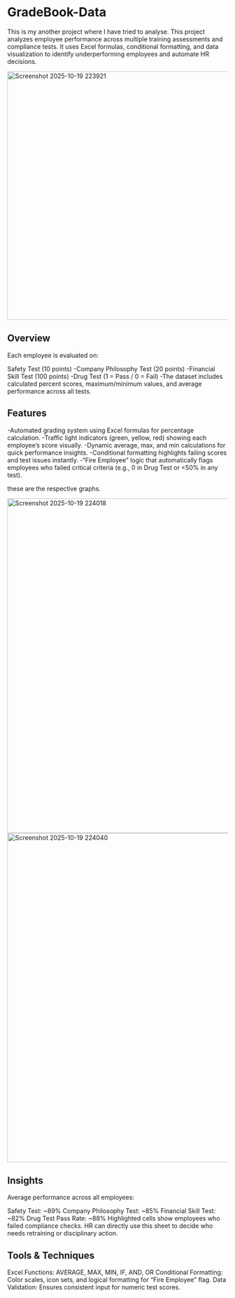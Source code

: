 # GradeBook-Data
This is my another project where I have tried to analyse.
This project analyzes employee performance across multiple training assessments and compliance tests.
It uses Excel formulas, conditional formatting, and data visualization to identify underperforming employees and automate HR decisions.

<img width="766" height="567" alt="Screenshot 2025-10-19 223921" src="https://github.com/user-attachments/assets/99672e43-257a-46ce-ab74-13fe77adbec9" />

## Overview

Each employee is evaluated on:

Safety Test (10 points)
-Company Philosophy Test (20 points)
-Financial Skill Test (100 points)
-Drug Test (1 = Pass / 0 = Fail)
-The dataset includes calculated percent scores, maximum/minimum values, and average performance across all tests.

## Features

-Automated grading system using Excel formulas for percentage calculation.
-Traffic light indicators (green, yellow, red) showing each employee’s score visually.
-Dynamic average, max, and min calculations for quick performance insights.
-Conditional formatting highlights failing scores and test issues instantly.
-“Fire Employee” logic that automatically flags employees who failed critical criteria (e.g., 0 in Drug Test or <50% in any test).
  
these are the respective graphs.
  
<img width="600" height="763" alt="Screenshot 2025-10-19 224018" src="https://github.com/user-attachments/assets/2a24b133-7da1-4a5c-9c3b-6b265c2deb15" />
  
<img width="581" height="751" alt="Screenshot 2025-10-19 224040" src="https://github.com/user-attachments/assets/6ac67ff7-b189-474c-b8d5-103c52b81671" />

## Insights

Average performance across all employees:

Safety Test: ~89%
Company Philosophy Test: ~85%
Financial Skill Test: ~82%
Drug Test Pass Rate: ~88%
Highlighted cells show employees who failed compliance checks.
HR can directly use this sheet to decide who needs retraining or disciplinary action.


## Tools & Techniques

Excel Functions: AVERAGE, MAX, MIN, IF, AND, OR
Conditional Formatting: Color scales, icon sets, and logical formatting for “Fire Employee” flag.
Data Validation: Ensures consistent input for numeric test scores.



  


